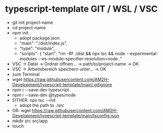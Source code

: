 # typescript-template GIT / WSL / VSC

* git init project-name
* cd project-name
* npm init
  * adopt package.json:
  * "main": "./dist/index.js",
  * "type": "module",
  *   "scripts": { "start": "rm -Rf ./dist && npx tsc && node --experimental-modules --es-module-specifier-resolution=node ."
* VSC -> Datei -> Ordner öffnen... -> path/to/project-name -> OK
* VSC -> Arbeitsbereich speichern unter... -> OK
* zum Terminal
* wget https://raw.githubusercontent.com/AM2H-Development/typescript-template/main/.gitignore
* npm i --save-dev typescript 
* npm i --save-dev @types/node
* EITHER: npx tsc --init
  * adopt the path to ./src
* OR: wget https://raw.githubusercontent.com/AM2H-Development/typescript-template/main/tsconfig.json
* mkdir src src/app
* touch 
